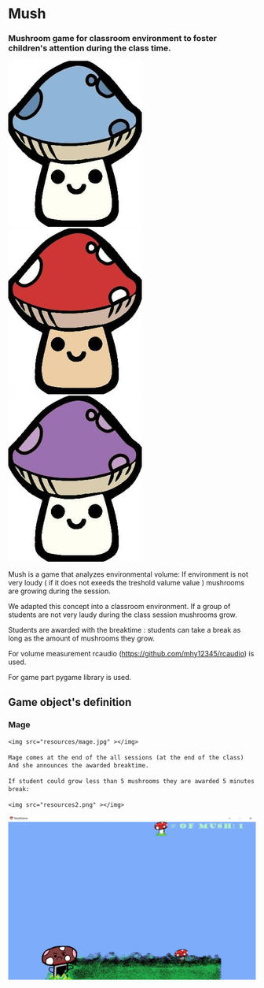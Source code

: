 # Mush

### Mushroom game for classroom environment to foster children's attention during the class time.

<img src="resources/blueMush.jpg" ></img> <img src="resources/redMush.jpg" ></img> <img src="resources/purpleMush.jpg" ></img> 

Mush is a game that analyzes environmental volume: If environment is not very loudy ( if it does not exeeds the treshold valume value ) mushrooms are growing during the session.

We adapted this concept into a classroom environment. If a group of students are not very laudy during the class session mushrooms grow. 

Students are awarded with the breaktime : 
  students can take a break as long as the amount of mushrooms they grow.
  
  For volume measurement rcaudio (https://github.com/mhy12345/rcaudio) is used.
  
  For game part pygame library is used.
  
  ##  Game object's definition 
  
  ### Mage
    <img src="resources/mage.jpg" ></img>

    Mage comes at the end of the all sessions (at the end of the class) And she announces the awarded breaktime.
    
    If student could grow less than 5 mushrooms they are awarded 5 minutes break:
    
    <img src="resources2.png" ></img>





<img src="resources/3.jpg" ></img>
